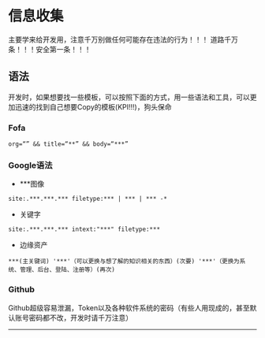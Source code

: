 # 信息收集

主要学来给开发用，注意千万别做任何可能存在违法的行为！！！
道路千万条！！！安全第一条！！！

## 语法

开发时，如果想要找一些模板，可以按照下面的方式，用一些语法和工具，可以更加迅速的找到自己想要Copy的模板(KPI!!!)，狗头保命

### Fofa
```
org=“” && title=“**” && body=“***”
```

### Google语法
- \*\*\*图像
```
site:.***.***.*** filetype:*** | *** | *** -*
```

- 关键字
```
site:.***.***.*** intext:"***" filetype:***
```

- 边缘资产
```
***(主关键词) '***'（可以更换与想了解的知识相关的东西）(次要) '***'（更换为系统、管理、后台、登陆、注册等）(再次)
```

### Github
Github超级容易泄漏，Token以及各种软件系统的密码（有些人用现成的，甚至默认账号密码都不改，开发时请千万注意）

***